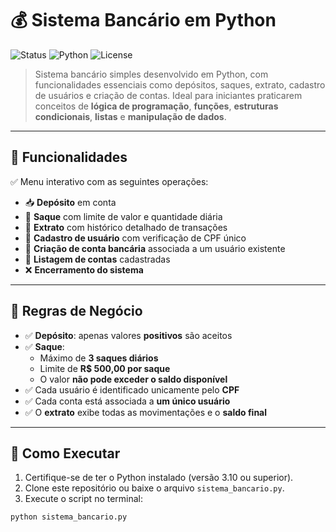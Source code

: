 # 💰 Sistema Bancário em Python

![Status](https://img.shields.io/badge/Projeto-Concluído-green)
![Python](https://img.shields.io/badge/Python-3.10%2B-blue)
![License](https://img.shields.io/badge/Licença-MIT-blue.svg)

> Sistema bancário simples desenvolvido em Python, com funcionalidades essenciais como depósitos, saques, extrato, cadastro de usuários e criação de contas. Ideal para iniciantes praticarem conceitos de **lógica de programação**, **funções**, **estruturas condicionais**, **listas** e **manipulação de dados**.

---

## 🧩 Funcionalidades

✅ Menu interativo com as seguintes operações:

- 📥 **Depósito** em conta
- 💸 **Saque** com limite de valor e quantidade diária
- 📄 **Extrato** com histórico detalhado de transações
- 🧑 **Cadastro de usuário** com verificação de CPF único
- 🏦 **Criação de conta bancária** associada a um usuário existente
- 🧾 **Listagem de contas** cadastradas
- ❌ **Encerramento do sistema**

---

## 📌 Regras de Negócio

- ✅ **Depósito**: apenas valores **positivos** são aceitos
- ✅ **Saque**:
  - Máximo de **3 saques diários**
  - Limite de **R$ 500,00 por saque**
  - O valor **não pode exceder o saldo disponível**
- ✅ Cada usuário é identificado unicamente pelo **CPF**
- ✅ Cada conta está associada a **um único usuário**
- ✅ O **extrato** exibe todas as movimentações e o **saldo final**

---

## 🚀 Como Executar

1. Certifique-se de ter o Python instalado (versão 3.10 ou superior).
2. Clone este repositório ou baixe o arquivo `sistema_bancario.py`.
3. Execute o script no terminal:

```bash
python sistema_bancario.py
